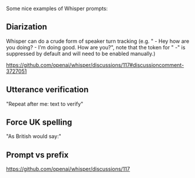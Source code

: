 Some nice examples of Whisper prompts:

## Diarization

Whisper can do a crude form of speaker turn tracking (e.g. " - Hey how are you doing? - I'm doing good. How are you?", note that the token for " -" is suppressed by default and will need to be enabled manually.)

<https://github.com/openai/whisper/discussions/117#discussioncomment-3727051>

## Utterance verification

"Repeat after me: text to verify"
  
## Force UK spelling
  
"As British would say:" 
 
## Prompt vs prefix

<https://github.com/openai/whisper/discussions/117>
